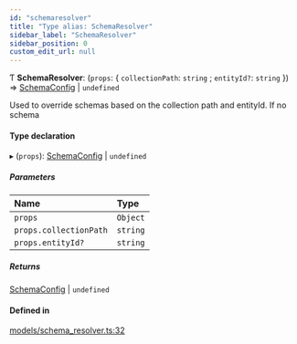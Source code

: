 ```yaml
---
id: "schemaresolver"
title: "Type alias: SchemaResolver"
sidebar_label: "SchemaResolver"
sidebar_position: 0
custom_edit_url: null
---
```


Ƭ **SchemaResolver**: (`props`: { `collectionPath`: `string` ; `entityId?`: `string`  }) => [SchemaConfig](../interfaces/schemaconfig.md) \| `undefined`

Used to override schemas based on the collection path and entityId.
If no schema

#### Type declaration

▸ (`props`): [SchemaConfig](../interfaces/schemaconfig.md) \| `undefined`

##### Parameters

| Name | Type |
| :------ | :------ |
| `props` | `Object` |
| `props.collectionPath` | `string` |
| `props.entityId?` | `string` |

##### Returns

[SchemaConfig](../interfaces/schemaconfig.md) \| `undefined`

#### Defined in

[models/schema_resolver.ts:32](https://github.com/Camberi/firecms/blob/b1328ad/src/models/schema_resolver.ts#L32)
